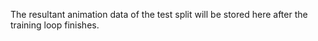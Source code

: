 The resultant animation data of the test split will be stored here after the training loop finishes. 